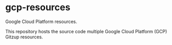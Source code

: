 # gcp-resources

Google Cloud Platform resources.

This repository hosts the source code multiple Google Cloud Platform (GCP) Gitzup resources.
